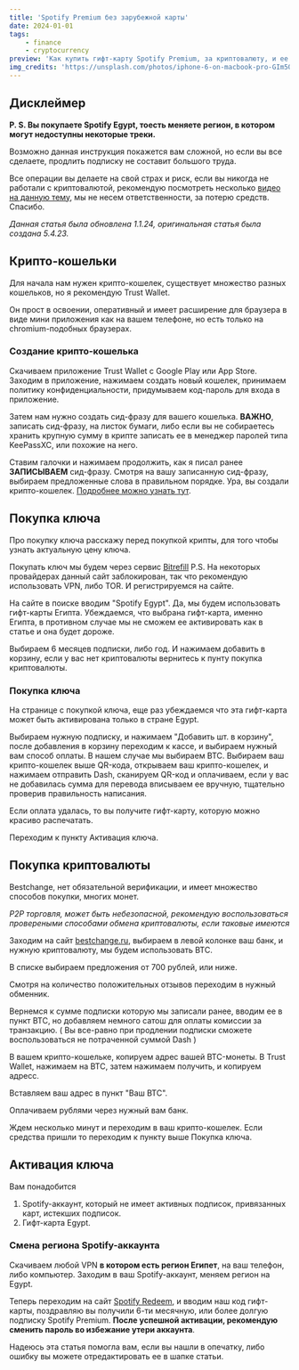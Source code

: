 ```yaml
---
title: 'Spotify Premium без зарубежной карты'
date: 2024-01-01
tags:
    - finance
    - cryptocurrency
preview: 'Как купить гифт-карту Spotify Premium, за криптовалюту, и ее активация.'
img_credits: 'https://unsplash.com/photos/iphone-6-on-macbook-pro-GIm5OV5rY0w'
---
```


## Дисклеймер

**P. S. Вы покупаете Spotify Egypt, тоесть меняете регион, в котором могут недоступны некоторые треки.**

Возможно данная инструкция покажется вам сложной, но если вы все сделаете, продлить подписку не составит большого труда.

Все операции вы делаете на свой страх и риск, если вы никогда не работали с криптовалютой, рекомендую посмотреть несколько [видео на данную тему](https://www.youtube.com/results?search_query=%D1%87%D1%82%D0%BE+%D1%82%D0%B0%D0%BA%D0%BE%D0%B5+%D0%BA%D1%80%D0%B8%D0%BF%D1%82%D0%BE%D0%B2%D0%B0%D0%BB%D1%8E%D1%82%D0%B0), мы не несем ответственности, за потерю средств. Спасибо.

*Данная статья была обновлена 1.1.24, оригинальная статья была создана 5.4.23.*

## Крипто-кошельки

Для начала нам нужен крипто-кошелек, существует множество разных кошельков, но я рекомендую Trust Wallet.

Он прост в освоении, оперативный и имеет расширение для браузера в виде мини приложения как на вашем телефоне, но есть только на chromium-подобных браузерах.

### Создание крипто-кошелька

Скачиваем приложение Trust Wallet с Google Play или App Store. Заходим в приложение, нажимаем создать новый кошелек, принимаем политику конфиденциальности, придумываем код-пароль для входа в приложение.

Затем нам нужно создать сид-фразу для вашего кошелька. **ВАЖНО**, записать сид-фразу, на листок бумаги, либо если вы не собираетесь хранить крупную сумму в крипте записать ее в менеджер паролей типа KeePassXC, или похожие на него.

Ставим галочки и нажимаем продолжить, как я писал ранее **ЗАПИСЫВАЕМ** сид-фразу. Смотря на вашу записанную сид-фразу, выбираем предложенные слова в правильном порядке. Ура, вы создали крипто-кошелек. [Подробнее можно узнать тут](https://www.youtube.com/results?search_query=Trust+Wallet+%D1%83%D1%81%D1%82%D0%B0%D0%BD%D0%BE%D0%B2%D0%BA%D0%B0).

## Покупка ключа

Про покупку ключа расскажу перед покупкой крипты, для того чтобы узнать актуальную цену ключа.

Покупать ключ мы будем через сервис [Bitrefill](https://bitrefill.com) P.S. На некоторых провайдерах данный сайт заблокирован, так что рекомендую использовать VPN, либо TOR. И регистрируемся на сайте.

На сайте в поиске вводим "Spotify Egypt". Да, мы будем использовать гифт-карты Египта. Убеждаемся, что выбрана гифт-карта, именно Египта, в противном случае мы не сможем ее активировать как в статье и она будет дороже.

Выбираем 6 месяцев подписки, либо год. И нажимаем добавить в корзину, если у вас нет криптовалюты вернитесь к пунту покупка криптовалюты.
### Покупка ключа

На странице с покупкой ключа, еще раз убеждаемся что эта гифт-карта может быть активирована только в стране Egypt.

Выбираем нужную подписку, и нажимаем "Добавить шт. в корзину", после добавления в корзину переходим к кассе, и выбираем нужный вам способ оплаты. В нашем случае мы выбираем BTC. Выбираем ваш крипто-кошелек выше QR-кода, открываем ваш крипто-кошелек, и нажимаем отправить Dash, сканируем QR-код и оплачиваем, если у вас не добавилась сумма для перевода вписываем ее вручную, тщательно проверив правильность написания.

Если оплата удалась, то вы получите гифт-карту, которую можно красиво распечатать.

Переходим к пункту Активация ключа.

## Покупка криптовалюты

Bestchange, нет обязательной верификации, и имеет множество способов покупки, многих монет.

*P2P торговля, может быть небезопасной, рекомендую воспользоваться провереными способами обмена криптовалюты, если таковые имеются*

Заходим на сайт [bestchange.ru](http://Bestchange.ru), выбираем в левой колонке ваш банк, и нужную криптовалюту, мы будем использовать BTC.

В списке выбираем предложения от 700 рублей, или ниже.

Смотря на количество положительных отзывов переходим в нужный обменник.

Вернемся к сумме подписки которую мы записали ранее, вводим ее в пункт BTC, но добавляем немного сатош для оплаты комиссии за транзакцию. ( Вы все-равно при продлении подписки сможете воспользоваться не потраченной суммой Dash )

В вашем крипто-кошельке, копируем адрес вашей BTC-монеты. В Trust Wallet, нажимаем на BTC, затем нажимаем получить, и копируем адресс.

Вставляем ваш адрес в пункт "Ваш BTC".

Оплачиваем рублями через нужный вам банк.

Ждем несколько минут и переходим в ваш крипто-кошелек. Если средства пришли то переходим к пункту выше Покупка ключа.

## Активация ключа

Вам понадобится

1. Spotify-аккаунт, который не имеет активных подписок, привязанных карт, истекших подписок.
2. Гифт-карта Egypt.

### Смена региона Spotify-аккаунта

Скачиваем любой VPN **в котором есть регион Египет**, на ваш телефон, либо компьютер. Заходим в ваш Spotify-аккаунт, меняем регион на Egypt.

Теперь переходим на сайт [Spotify Redeem](https://www.spotify.com/us/redeem/), и вводим наш код гифт-карты, поздравляю вы получили 6-ти месячную, или более долгую подписку Spotify Premium. **После успешной активации, рекомендую сменить пароль во избежание утери аккаунта**.

Надеюсь эта статья помогла вам, если вы нашли в опечатку, либо ошибку вы можете отредактировать ее в шапке статьи.
